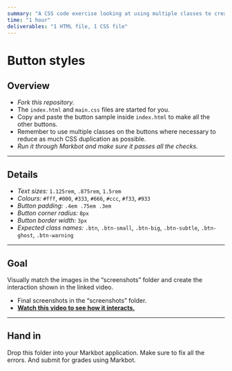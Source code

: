 ```yaml
---
summary: "A CSS code exercise looking at using multiple classes to create consistent styles."
time: "1 hour"
deliverables: "1 HTML file, 1 CSS file"
---
```


# Button styles

## Overview

- *Fork this repository.*
- The `index.html` and `main.css` files are started for you.
- Copy and paste the button sample inside `index.html` to make all the other buttons.
- Remember to use multiple classes on the buttons where necessary to reduce as much CSS duplication as possible.
- *Run it through Markbot and make sure it passes all the checks.*

---

## Details

- *Text sizes:* `1.125rem`, `.875rem`, `1.5rem`
- *Colours:* `#fff`, `#000`, `#333`, `#666`, `#ccc`, `#f33`, `#933`
- *Button padding:* `.4em .75em .3em`
- *Button corner radius:* `8px`
- *Button border width:* `3px`
- *Expected class names:* `.btn`, `.btn-small`, `.btn-big`, `.btn-subtle`, `.btn-ghost`, `.btn-warning`

---

## Goal

Visually match the images in the “screenshots” folder and create the interaction shown in the linked video.

- Final screenshots in the “screenshots” folder.
- [**Watch this video to see how it interacts.**](https://youtu.be/l0SGDDgRIII)

---

## Hand in

Drop this folder into your Markbot application. Make sure to fix all the errors. And submit for grades using Markbot.
